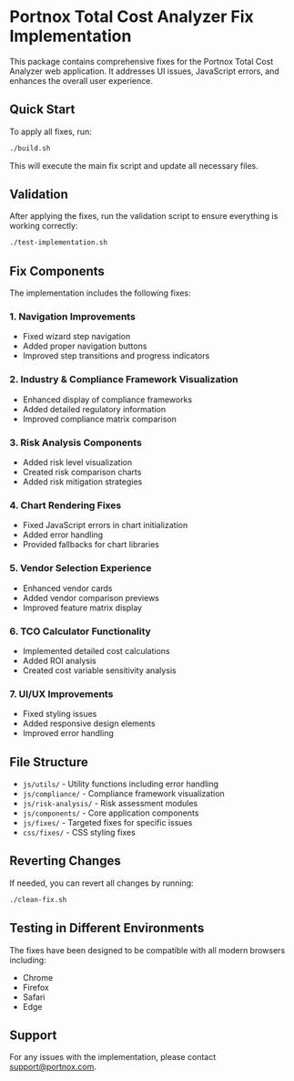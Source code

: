 # Portnox Total Cost Analyzer Fix Implementation

This package contains comprehensive fixes for the Portnox Total Cost Analyzer web application. It addresses UI issues, JavaScript errors, and enhances the overall user experience.

## Quick Start

To apply all fixes, run:

```bash
./build.sh
```

This will execute the main fix script and update all necessary files.

## Validation

After applying the fixes, run the validation script to ensure everything is working correctly:

```bash
./test-implementation.sh
```

## Fix Components

The implementation includes the following fixes:

### 1. Navigation Improvements
- Fixed wizard step navigation
- Added proper navigation buttons
- Improved step transitions and progress indicators

### 2. Industry & Compliance Framework Visualization
- Enhanced display of compliance frameworks
- Added detailed regulatory information
- Improved compliance matrix comparison

### 3. Risk Analysis Components
- Added risk level visualization
- Created risk comparison charts
- Added risk mitigation strategies

### 4. Chart Rendering Fixes
- Fixed JavaScript errors in chart initialization
- Added error handling
- Provided fallbacks for chart libraries

### 5. Vendor Selection Experience
- Enhanced vendor cards
- Added vendor comparison previews
- Improved feature matrix display

### 6. TCO Calculator Functionality
- Implemented detailed cost calculations
- Added ROI analysis
- Created cost variable sensitivity analysis

### 7. UI/UX Improvements
- Fixed styling issues
- Added responsive design elements
- Improved error handling

## File Structure

- `js/utils/` - Utility functions including error handling
- `js/compliance/` - Compliance framework visualization
- `js/risk-analysis/` - Risk assessment modules
- `js/components/` - Core application components
- `js/fixes/` - Targeted fixes for specific issues
- `css/fixes/` - CSS styling fixes

## Reverting Changes

If needed, you can revert all changes by running:

```bash
./clean-fix.sh
```

## Testing in Different Environments

The fixes have been designed to be compatible with all modern browsers including:
- Chrome
- Firefox
- Safari
- Edge

## Support

For any issues with the implementation, please contact support@portnox.com.
